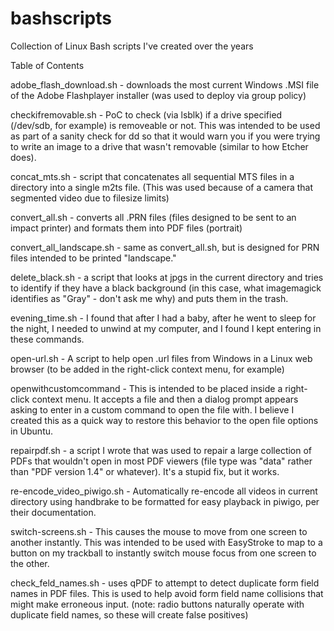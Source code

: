 # bashscripts
Collection of Linux Bash scripts I've created over the years

Table of Contents

adobe_flash_download.sh - downloads the most current Windows .MSI file of the Adobe Flashplayer installer (was used to deploy via group policy)

checkifremovable.sh - PoC to check (via lsblk) if a drive specified (/dev/sdb, for example) is removeable or not.  This was intended to be used as part of a sanity check for dd so that it would warn you if you were trying to write an image to a drive that wasn't removable (similar to how Etcher does).

concat_mts.sh - script that concatenates all sequential MTS files in a directory into a single m2ts file.  (This was used because of a camera that segmented video due to filesize limits)

convert_all.sh - converts all .PRN files (files designed to be sent to an impact printer) and formats them into PDF files (portrait)

convert_all_landscape.sh - same as convert_all.sh, but is designed for PRN files intended to be printed "landscape."

delete_black.sh - a script that looks at jpgs in the current directory and tries to identify if they have a black background (in this case, what imagemagick identifies as "Gray" - don't ask me why) and puts them in the trash.

evening_time.sh - I found that after I had a baby, after he went to sleep for the night, I needed to unwind at my computer, and I found I kept entering in these commands.

open-url.sh - A script to help open .url files from Windows in a Linux web browser (to be added in the right-click context menu, for example)

openwithcustomcommand - This is intended to be placed inside a right-click context menu.  It accepts a file and then a dialog prompt appears asking to enter in a custom command to open the file with.  I believe I created this as a quick way to restore this behavior to the open file options in Ubuntu.

repairpdf.sh - a script I wrote that was used to repair a large collection of PDFs that wouldn't open in most PDF viewers (file type was "data" rather than "PDF version 1.4" or whatever).  It's a stupid fix, but it works.

re-encode_video_piwigo.sh - Automatically re-encode all videos in current directory using handbrake to be formatted for easy playback in piwigo, per their documentation.

switch-screens.sh - This causes the mouse to move from one screen to another instantly.  This was intended to be used with EasyStroke to map to a button on my trackball to instantly switch mouse focus from one screen to the other.

check_feld_names.sh - uses qPDF to attempt to detect duplicate form field names in PDF files.  This is used to help avoid form field name collisions that might make erroneous input.  (note: radio buttons naturally operate with duplicate field names, so these will create false positives)
